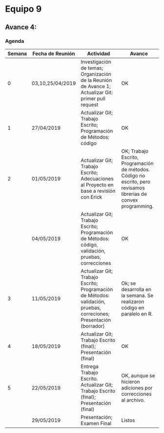 # Equipo 9

## Avance 4:

### Agenda

| Semana   	| Fecha de Reunión  	| Actividad  											| Avance 	|
|---		|---			|---												|--- 		|
| 0		| 03,10,25/04/2019	| Investigación de temas; Organización de la Reunión de Avance 1; Actualizar Git: primer pull request | OK		|
| 1		| 27/04/2019  		| Actualizar Git; Trabajo Escrito; Programación de Métodos: código  				| OK 		|
| 2  		| 01/05/2019  		| Actualizar Git; Trabajo Escrito; Adecuaciones al Proyecto en base a revisión con Erick | OK; Trabajo Escrito, Programación de métodos. Código no escrito, pero revisamos librerías de convex programming.		|
|   		| 04/05/2019  		| Actualizar Git; Trabajo Escrito; Programación de Métodos: código, validación, pruebas, correcciones	| OK		|
| 3  		| 11/05/2019  		| Actualizar Git; Trabajo Escrito; Programación de Métodos: validación, pruebas, correciones; Presentación (borrador)  					| Ok; se desarrolla en la semana. Se realizaron código en paralelo en R.		|
| 4  		| 18/05/2019  		| Actualizar Git; Trabajo Escrito (final); Presentación (final) 				| 	OK	|
| 5  		| 22/05/2019  		| Entrega Trabajo Escrito. Actualizar Git; Trabajo Escrito (final); Presentación (final)	| 	OK, aunque se hicieron adiciones por correcciones al archivo.	|
|  		| 29/05/2019  		| Presentación; Examen Final  									|	Listos	|
